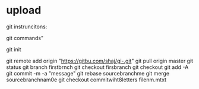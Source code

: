 # upload

git instruncitons:

  git commands"
  
git init

git remote add origin "https://gitbu.com/shaj/gi-.git"
git pull origin master
git status
git branch firstbrnch
git checkout firsbranch
git checkout 
git add -A
git commit -m -a "message"
git rebase sourcebranchme
git merge sourcebranchnam0e
git checkout commitwiht8letters  filenm.mtxt
